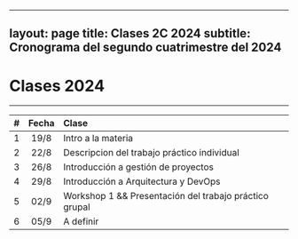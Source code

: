   ---
layout: page
title: Clases 2C 2024
subtitle: Cronograma del segundo cuatrimestre del 2024
---

# Clases 2024
___


| #  | Fecha  | Clase  |
|:----------:|:-------------:|:------|
| 1 |  19/8 | Intro a la materia |
| 2 |  22/8 | Descripcion del trabajo práctico individual|
| 3 |  26/8 | Introducción a gestión de proyectos |
| 4 |  29/8  | Introducción a Arquitectura y DevOps |
| 5 |  02/9 | Workshop 1 && Presentación del trabajo práctico grupal  |
| 6 |  05/9 | A definir |

